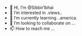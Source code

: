 - 👋 Hi, I’m @Sibbir1bhai
- 👀 I’m interested in .views..
- 🌱 I’m currently learning ..america.
- 💞️ I’m looking to collaborate on ...
- 📫 How to reach me ...

<!---
Sibbir1bhai/Sibbir1bhai is a ✨ special ✨ repository because its `README.md` (this file) appears on your GitHub profile.
You can click the Preview link to take a look at your changes.
--->
